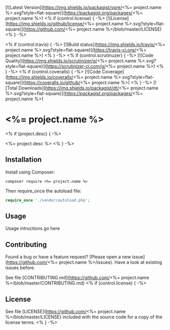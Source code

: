 [![Latest Version](https://img.shields.io/packagist/vpre/<%= project.name %>.svg?style=flat-square)](https://packagist.org/packages/<%= project.name %>)
<% if (control.license) { -%>
[![License](https://img.shields.io/github/license/<%= project.name %>.svg?style=flat-square)](https://github.com/<%= project.name %>/blob/master/LICENSE)
<% } -%>

<% if (control.travis) { -%>
[![Build status](https://img.shields.io/travis/<%= project.name %>.svg?style=flat-square)](https://travis-ci.org/<%= project.name %>)
<% } -%>
<% if (control.scrutinuzer) { -%>
[![Code Quality](https://img.shields.io/scrutinizer/g/<%= project.name %>.svg?style=flat-square)](https://scrutinizer-ci.com/g/<%= project.name %>)
<% } -%>
<% if (control.coveralls) { -%>
[![Code Coverage](https://img.shields.io/coveralls/<%= project.name %>.svg?style=flat-square)](https://coveralls.io/github/<%= project.name %>)
<% } -%>
[![Total Downloads](https://img.shields.io/packagist/dt/<%= project.name %>.svg?style=flat-square)](https://packagist.org/packages/<%= project.name %>)

# <%= project.name %>
<% if (project.desc) { -%>

<%= project.desc %>
<% } -%>

## Installation

Install using Composer:

```
composer require <%= project.name %>
```

Then require_once the autoload file:

```php
require_once './vendor/autoload.php';
```

## Usage

Usage intructions go here

## Contributing

Found a bug or have a feature request? [Please open a new issue](https://github.com/<%= project.name %>/issues). Have a look at existing issues before.

See file [CONTRIBUTING.md](https://github.com/<%= project.name %>/blob/master/CONTRIBUTING.md)
<% if (control.license) { -%>
## License

See file [LICENSE](https://github.com/<%= project.name %>/blob/master/LICENSE) included with the source code for a copy of the license terms.
<% } -%>

